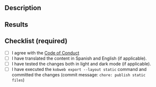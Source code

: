 ## Description

<!-- Briefly describe your changes. Optionally, elaborate further explaining the rationale behind your changes.  -->

## Results

<!-- If your changes impact the UI in any way, including screenshots / videos of the changes is a must. If not, explain here why its not needed. -->

<!--
|Before|After|
|-|-|
|<image or video here>|<image or video here>|
-->

## Checklist (required)

- [ ] I agree with the [Code of Conduct](/CODE_OF_CONDUCT.md)
- [ ] I have translated the content in Spanish and English (if applicable).
- [ ] I have tested the changes both in light and dark mode (if applicable).
- [ ] I have executed the `kobweb export --layout static` command and committed the changes (commit message: `chore: publish static files`)

